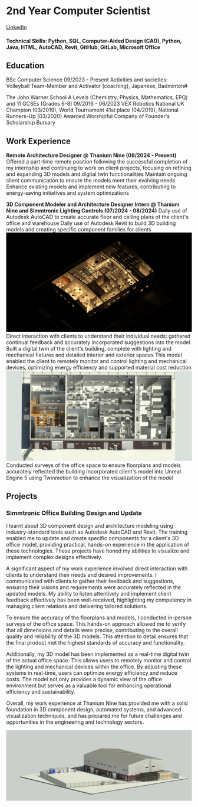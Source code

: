 # 2nd Year Computer Scientist
[LinkedIn](https://www.linkedin.com/in/ray-rider/)

#### Technical Skills: Python, SQL, Computer-Aided Design (CAD), Python, Java, HTML, AutoCAD, Revit, GitHub, GitLab, Microsoft Office

## Education
BSc Computer Science 09/2023 - Present
Activities and societies: Volleyball Team-Member and Activator (coaching), Japanese, Badminton#

The John Warner School
A Levels (Chemistry, Physics, Mathematics, EPQ) and 11 GCSEs (Grades 6-8) 09/2016 - 06/2023
VEX Robotics National UK Champion (03/2019), World Tournament 41st place (04/2019), National Runners-Up (03/2020)
Awarded Worshipful Company of Founder's Scholarship Bursary


## Work Experience

**Remote Architecture Designer @ Thanium Nine (08/2024 - Present)**
Offered a part-time remote position following the successful completion of my internship and continuing to work on client projects, focusing on
refining and expanding 3D models and digital twin functionalities
Maintain ongoing client communication to ensure the models meet their evolving needs
Enhance existing models and implement new features, contributing to energy-saving initiatives and system optimizations

**3D Component Modeler and Architecture Designer Intern @ Thanium Nine and Simmtronic Lighting Controls (07/2024 - 08/2024)**
Daily use of Autodesk AutoCAD to create accurate floor and ceiling plans of the client's office and warehouse
Daily use of Autodesk Revit to build 3D building models and creating specific component families for clients
<img src="/.github/assets&imgs/Level1dark.jpg" alt="Upstairs Render">
Direct interaction with clients to understand their individual needs: gathered continual feedback and accurately incorporated suggestions into the model
Built a digital twin of the client's building, complete with lighting and mechanical fixtures and detailed interior and exterior spaces
This model enabled the client to remotely monitor and control lighting and mechanical devices, optimizing energy efficiency and supported material cost reduction
![Interior Render](/.github/assets&imgs/GroundCopy1.jpg)
Conducted surveys of the office space to ensure floorplans and models accurately reflected the building
Incorporated client's model into Unreal Engine 5 using Twinmotion to enhance the visualization of the model
## Projects
### Simmtronic Office Building Design and Update
I learnt about 3D component design and architecture modeling using industry-standard tools such as Autodesk AutoCAD and Revit. The training enabled me to update and create specific components for a client's 3D office model, providing practical, hands-on experience in the application of these technologies. These projects have honed my abilities to visualize and implement complex designs effectively.

A significant aspect of my work experience involved direct interaction with clients to understand their needs and desired improvements. I communicated with clients to gather their feedback and suggestions, ensuring their visions and requirements were accurately reflected in the updated models. My ability to listen attentively and implement client feedback effectively has been well-received, highlighting my competency in managing client relations and delivering tailored solutions.


To ensure the accuracy of the floorplans and models, I conducted in-person surveys of the office space. This hands-on approach allowed me to verify that all dimensions and details were precise, contributing to the overall quality and reliability of the 3D models. This attention to detail ensures that the final product met the highest standards of accuracy and functionality.

Additionally, my 3D model has been implemented as a real-time digital twin of the actual office space. This allows users to remotely monitor and control the lighting and mechanical devices within the office. By adjusting these systems in real-time, users can optimize energy efficiency and reduce costs. The model not only provides a dynamic view of the office environment but serves as a valuable tool for enhancing operational efficiency and sustainability.

Overall, my work experience at Thanium Nine has provided me with a solid foundation in 3D component design, automated systems, and advanced visualization techniques, and has prepared me for future challenges and opportunities in the engineering and technology sectors.

![External Render](/.github/assets&imgs/EXTERNALnew.jpg)


